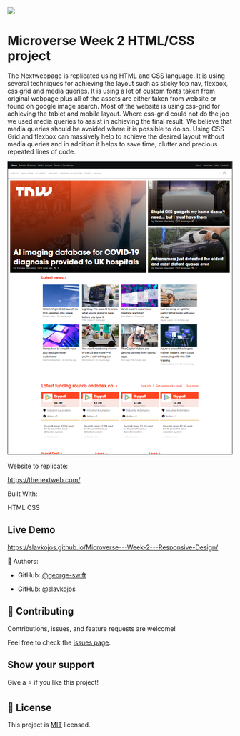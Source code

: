 ![](https://img.shields.io/badge/Microverse-blueviolet)

# Microverse Week 2 HTML/CSS project

The Nextwebpage is replicated using HTML and CSS language. It is using several techniques for achieving the
layout such as sticky top nav, flexbox, css grid and media queries. It is using a lot of custom fonts taken from original webpage plus all
of the assets are either taken from website or found on google image search. Most of the website is using css-grid for achieving
the tablet and mobile layout. Where css-grid could not do the job we used media queries to assist in achieving the final result.
We believe that media queries should be avoided where it is possible to do so. Using CSS Grid and flexbox can massively help to achieve
the desired layout without media queries and in addition it helps to save time, clutter and precious repeated lines of code.


![screenshot](./screenshot.PNG)

Website to replicate:

https://thenextweb.com/

Built With:

HTML
CSS

## Live Demo

https://slavkojos.github.io/Microverse---Week-2---Responsive-Design/

👤 Authors:

- GitHub: [@george-swift](https://github.com/george-swift)

- GitHub: [@slavkojos](https://github.com/slavkojos)

## 🤝 Contributing

Contributions, issues, and feature requests are welcome!

Feel free to check the [issues page](issues/).

## Show your support

Give a ⭐️ if you like this project!

## 📝 License

This project is [MIT](lic.url) licensed.
